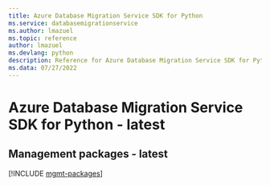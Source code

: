 ```yaml
---
title: Azure Database Migration Service SDK for Python
ms.service: databasemigrationservice
ms.author: lmazuel
ms.topic: reference
author: lmazuel
ms.devlang: python
description: Reference for Azure Database Migration Service SDK for Python
ms.data: 07/27/2022
---
```

# Azure Database Migration Service SDK for Python - latest

## Management packages - latest
[!INCLUDE [mgmt-packages](database-migration-service-mgmt-index.md)]
